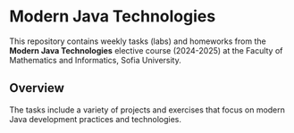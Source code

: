 # Modern Java Technologies

This repository contains weekly tasks (labs) and homeworks from the **Modern Java Technologies** elective course (2024-2025) at the Faculty of Mathematics and Informatics, Sofia University.

## Overview

The tasks include a variety of projects and exercises that focus on modern Java development practices and technologies. 
